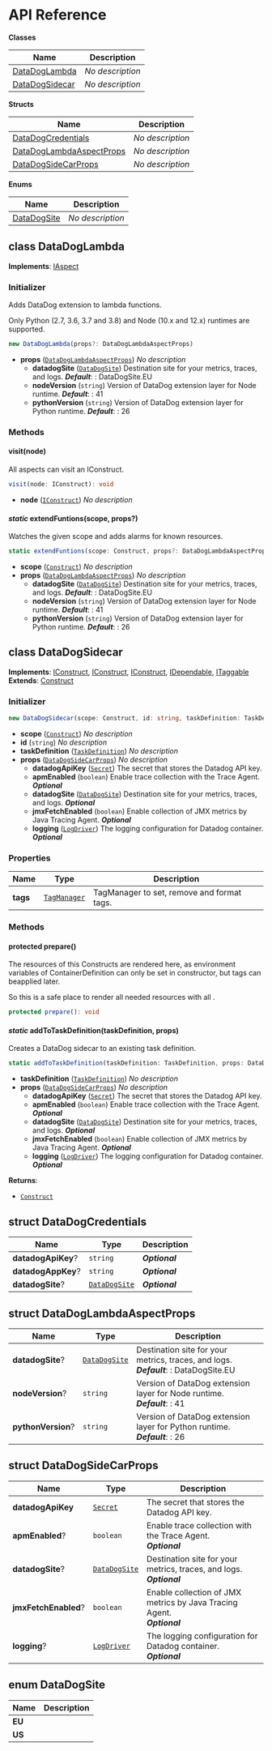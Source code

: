 # API Reference

**Classes**

Name|Description
----|-----------
[DataDogLambda](#pgarbe-cdk-datadog-datadoglambda)|*No description*
[DataDogSidecar](#pgarbe-cdk-datadog-datadogsidecar)|*No description*


**Structs**

Name|Description
----|-----------
[DataDogCredentials](#pgarbe-cdk-datadog-datadogcredentials)|*No description*
[DataDogLambdaAspectProps](#pgarbe-cdk-datadog-datadoglambdaaspectprops)|*No description*
[DataDogSideCarProps](#pgarbe-cdk-datadog-datadogsidecarprops)|*No description*


**Enums**

Name|Description
----|-----------
[DataDogSite](#pgarbe-cdk-datadog-datadogsite)|*No description*



## class DataDogLambda  <a id="pgarbe-cdk-datadog-datadoglambda"></a>



__Implements__: [IAspect](#aws-cdk-core-iaspect)

### Initializer


Adds DataDog extension to lambda functions.

Only Python (2.7, 3.6, 3.7 and 3.8) and Node (10.x and 12.x) runtimes are supported.

```ts
new DataDogLambda(props?: DataDogLambdaAspectProps)
```

* **props** (<code>[DataDogLambdaAspectProps](#pgarbe-cdk-datadog-datadoglambdaaspectprops)</code>)  *No description*
  * **datadogSite** (<code>[DataDogSite](#pgarbe-cdk-datadog-datadogsite)</code>)  Destination site for your metrics, traces, and logs. __*Default*__: : DataDogSite.EU
  * **nodeVersion** (<code>string</code>)  Version of DataDog extension layer for Node runtime. __*Default*__: : 41
  * **pythonVersion** (<code>string</code>)  Version of DataDog extension layer for Python runtime. __*Default*__: : 26


### Methods


#### visit(node) <a id="pgarbe-cdk-datadog-datadoglambda-visit"></a>

All aspects can visit an IConstruct.

```ts
visit(node: IConstruct): void
```

* **node** (<code>[IConstruct](#aws-cdk-core-iconstruct)</code>)  *No description*




#### *static* extendFuntions(scope, props?) <a id="pgarbe-cdk-datadog-datadoglambda-extendfuntions"></a>

Watches the given scope and adds alarms for known resources.

```ts
static extendFuntions(scope: Construct, props?: DataDogLambdaAspectProps): void
```

* **scope** (<code>[Construct](#aws-cdk-core-construct)</code>)  *No description*
* **props** (<code>[DataDogLambdaAspectProps](#pgarbe-cdk-datadog-datadoglambdaaspectprops)</code>)  *No description*
  * **datadogSite** (<code>[DataDogSite](#pgarbe-cdk-datadog-datadogsite)</code>)  Destination site for your metrics, traces, and logs. __*Default*__: : DataDogSite.EU
  * **nodeVersion** (<code>string</code>)  Version of DataDog extension layer for Node runtime. __*Default*__: : 41
  * **pythonVersion** (<code>string</code>)  Version of DataDog extension layer for Python runtime. __*Default*__: : 26






## class DataDogSidecar  <a id="pgarbe-cdk-datadog-datadogsidecar"></a>



__Implements__: [IConstruct](#constructs-iconstruct), [IConstruct](#aws-cdk-core-iconstruct), [IConstruct](#constructs-iconstruct), [IDependable](#aws-cdk-core-idependable), [ITaggable](#aws-cdk-core-itaggable)
__Extends__: [Construct](#aws-cdk-core-construct)

### Initializer




```ts
new DataDogSidecar(scope: Construct, id: string, taskDefinition: TaskDefinition, props: DataDogSideCarProps)
```

* **scope** (<code>[Construct](#aws-cdk-core-construct)</code>)  *No description*
* **id** (<code>string</code>)  *No description*
* **taskDefinition** (<code>[TaskDefinition](#aws-cdk-aws-ecs-taskdefinition)</code>)  *No description*
* **props** (<code>[DataDogSideCarProps](#pgarbe-cdk-datadog-datadogsidecarprops)</code>)  *No description*
  * **datadogApiKey** (<code>[Secret](#aws-cdk-aws-ecs-secret)</code>)  The secret that stores the Datadog API key. 
  * **apmEnabled** (<code>boolean</code>)  Enable trace collection with the Trace Agent. __*Optional*__
  * **datadogSite** (<code>[DataDogSite](#pgarbe-cdk-datadog-datadogsite)</code>)  Destination site for your metrics, traces, and logs. __*Optional*__
  * **jmxFetchEnabled** (<code>boolean</code>)  Enable collection of JMX metrics by Java Tracing Agent. __*Optional*__
  * **logging** (<code>[LogDriver](#aws-cdk-aws-ecs-logdriver)</code>)  The logging configuration for Datadog container. __*Optional*__



### Properties


Name | Type | Description 
-----|------|-------------
**tags** | <code>[TagManager](#aws-cdk-core-tagmanager)</code> | TagManager to set, remove and format tags.

### Methods


#### protected prepare() <a id="pgarbe-cdk-datadog-datadogsidecar-prepare"></a>

The resources of this Constructs are rendered here, as environment variables of ContainerDefinition can only be set in constructor, but tags can beapplied later.

So this is a safe place to render all needed resources with all .

```ts
protected prepare(): void
```





#### *static* addToTaskDefinition(taskDefinition, props) <a id="pgarbe-cdk-datadog-datadogsidecar-addtotaskdefinition"></a>

Creates a DataDog sidecar to an existing task definition.

```ts
static addToTaskDefinition(taskDefinition: TaskDefinition, props: DataDogSideCarProps): Construct
```

* **taskDefinition** (<code>[TaskDefinition](#aws-cdk-aws-ecs-taskdefinition)</code>)  *No description*
* **props** (<code>[DataDogSideCarProps](#pgarbe-cdk-datadog-datadogsidecarprops)</code>)  *No description*
  * **datadogApiKey** (<code>[Secret](#aws-cdk-aws-ecs-secret)</code>)  The secret that stores the Datadog API key. 
  * **apmEnabled** (<code>boolean</code>)  Enable trace collection with the Trace Agent. __*Optional*__
  * **datadogSite** (<code>[DataDogSite](#pgarbe-cdk-datadog-datadogsite)</code>)  Destination site for your metrics, traces, and logs. __*Optional*__
  * **jmxFetchEnabled** (<code>boolean</code>)  Enable collection of JMX metrics by Java Tracing Agent. __*Optional*__
  * **logging** (<code>[LogDriver](#aws-cdk-aws-ecs-logdriver)</code>)  The logging configuration for Datadog container. __*Optional*__

__Returns__:
* <code>[Construct](#aws-cdk-core-construct)</code>



## struct DataDogCredentials  <a id="pgarbe-cdk-datadog-datadogcredentials"></a>






Name | Type | Description 
-----|------|-------------
**datadogApiKey**? | <code>string</code> | __*Optional*__
**datadogAppKey**? | <code>string</code> | __*Optional*__
**datadogSite**? | <code>[DataDogSite](#pgarbe-cdk-datadog-datadogsite)</code> | __*Optional*__



## struct DataDogLambdaAspectProps  <a id="pgarbe-cdk-datadog-datadoglambdaaspectprops"></a>






Name | Type | Description 
-----|------|-------------
**datadogSite**? | <code>[DataDogSite](#pgarbe-cdk-datadog-datadogsite)</code> | Destination site for your metrics, traces, and logs.<br/>__*Default*__: : DataDogSite.EU
**nodeVersion**? | <code>string</code> | Version of DataDog extension layer for Node runtime.<br/>__*Default*__: : 41
**pythonVersion**? | <code>string</code> | Version of DataDog extension layer for Python runtime.<br/>__*Default*__: : 26



## struct DataDogSideCarProps  <a id="pgarbe-cdk-datadog-datadogsidecarprops"></a>






Name | Type | Description 
-----|------|-------------
**datadogApiKey** | <code>[Secret](#aws-cdk-aws-ecs-secret)</code> | The secret that stores the Datadog API key.
**apmEnabled**? | <code>boolean</code> | Enable trace collection with the Trace Agent.<br/>__*Optional*__
**datadogSite**? | <code>[DataDogSite](#pgarbe-cdk-datadog-datadogsite)</code> | Destination site for your metrics, traces, and logs.<br/>__*Optional*__
**jmxFetchEnabled**? | <code>boolean</code> | Enable collection of JMX metrics by Java Tracing Agent.<br/>__*Optional*__
**logging**? | <code>[LogDriver](#aws-cdk-aws-ecs-logdriver)</code> | The logging configuration for Datadog container.<br/>__*Optional*__



## enum DataDogSite  <a id="pgarbe-cdk-datadog-datadogsite"></a>



Name | Description
-----|-----
**EU** |
**US** |


